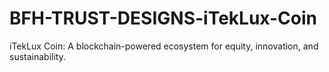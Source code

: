 # BFH-TRUST-DESIGNS-iTekLux-Coin
iTekLux Coin: A blockchain-powered ecosystem for equity, innovation, and sustainability.
